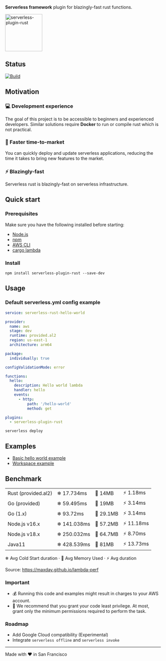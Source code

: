 **Serverless framework** plugin for blazingly-fast rust functions.

<img src="https://rustacean.net/assets/rustacean-flat-happy.png" alt="serverless-plugin-rust" height="120" width="auto" />

## Status

[![Build](https://github.com/MadebyAe/serverless-plugin-rust/actions/workflows/build.yml/badge.svg?branch=main)](https://github.com/MadebyAe/serverless-plugin-rust/actions/workflows/build.yml)

## Motivation

### 💻 Development experience
The goal of this project is to be accessible to beginners and experienced developers. Similar solutions require **Docker** to run or compile rust which is not practical.

### 🚀 Faster time-to-market
You can quickly deploy and update serverless applications, reducing the time it takes to bring new features to the market.

### ⚡️ Blazingly-fast
Serverless rust is blazingly-fast on serverless infrastructure.

## Quick start

### Prerequisites

Make sure you have the following installed before starting:

- [Node.js](https://nodejs.org)
- [npm](https://docs.npmjs.com/downloading-and-installing-node-js-and-npm)
- [AWS CLI](https://docs.aws.amazon.com/cli/latest/userguide/cli-chap-configure.html)
- [cargo lambda](https://www.cargo-lambda.info)

### Install
```console
npm install serverless-plugin-rust --save-dev
```

## Usage

### Default serverless.yml config example

```yml
service: serverless-rust-hello-world

provider:
  name: aws
  stage: dev
  runtime: provided.al2
  region: us-east-1
  architecture: arm64

package:
  individually: true

configValidationMode: error

functions:
  hello:
    description: Hello world lambda
    handler: hello
    events:
      - http:
          path: '/hello-world'
          method: get

plugins:
  - serverless-plugin-rust
```

```console
serverless deploy
```

## Examples

- [Basic hello world example](https://github.com/MadebyAe/serverless-plugin-rust/tree/main/examples/hello-world)
- [Workspace example](https://github.com/MadebyAe/serverless-plugin-rust/tree/main/examples/workspace)

## Benchmark

|                     |             |           |              |
|---------------------|-------------|-----------|--------------|
| Rust (provided.al2) | ❄ 17.734ms  | 💾 14MB   | ⚡ 1.18ms   |
| Go (provided)       | ❄ 59.495ms  | 💾 19MB   | ⚡ 3.14ms   |
| Go (1.x)            | ❄ 93.72ms   | 💾 29.1MB | ⚡ 3.14ms   |
| Node.js v16.x       | ❄ 141.038ms | 💾 57.2MB | ⚡ 11.18ms   |
| Node.js v18.x       | ❄ 250.032ms | 💾 64.7MB | ⚡ 8.70ms  |
| Java11              | ❄ 428.539ms | 💾 81MB   | ⚡ 13.73ms |

❄ Avg Cold Start duration · 💾 Avg Memory Used · ⚡ Avg duration

Source: https://maxday.github.io/lambda-perf

### Important

- 💰 Running this code and examples might result in charges to your AWS account.
- 🔐 We recommend that you grant your code least privilege. At most, grant only the minimum permissions required to perform the task.

### Roadmap

- Add Google Cloud compatibility (Experimental)
- Integrate `serverless offline` and `serverless invoke`

---

Made with ❤️  in San Francisco
